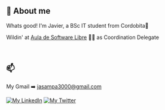 ## 🤠 About me
Whats good! I'm Javier, a BSc IT student from Cordobita📍

Wildin' at [Aula de Software Libre](https://www.uco.es/aulasoftwarelibre/) 🥷🏼 as Coordination Delegate  

<br>

## 📫 

My Gmail ➡️ jasampa3000@gmail.com

[![My LinkedIn](https://img.shields.io/badge/LinkedIn-0077B5?style=for-the-badge&logo=linkedin&logoColor=white)](https://www.linkedin.com/in/javier-de-santiago-palomino-3795441a3)
[![My Twitter](https://img.shields.io/badge/-TWITTER-0CA0CB?style=for-the-badge&logo=twitter&logoColor=white)](https://twitter.com/jdes_01)


<br>
